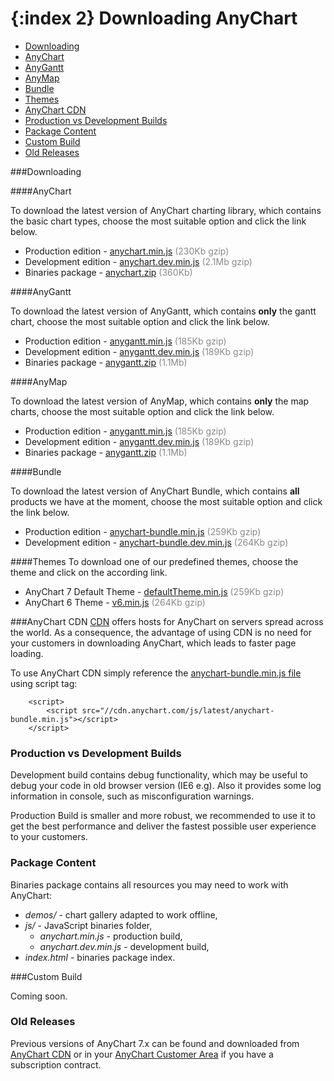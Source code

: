 {:index 2}
Downloading AnyChart
======================

* [Downloading](#downloading)
 * [AnyChart](#anychart)
 * [AnyGantt](#anygantt)
 * [AnyMap](#anymap)
 * [Bundle](#bundle)
 * [Themes](#themes)
* [AnyChart CDN](#anychart_cdn)
* [Production vs Development Builds](#production_vs_development_builds)
* [Package Content](#package_content)
* [Custom Build](#custom_build)
* [Old Releases](#old_releases)

###Downloading

####AnyChart

To download the latest version of AnyChart charting library, which contains the basic chart types, choose the most suitable option and click the link below.
* Production edition - [anychart.min.js](//anychart.com/products/anychart/download/?file=anychart.min.js&version=latest) <span style="color:#898989;">(230Kb gzip)</span>
* Development edition - [anychart.dev.min.js](//anychart.com/products/anychart/download/?file=anychart.dev.min.js&version=latest) <span style="color:#898989;">(2.1Mb gzip)</span>  
* Binaries package - [anychart.zip](//anychart.com/products/anychart/download/latest/anychart.zip) <span style="color:#898989;">(360Kb)</span>  

####AnyGantt

To download the latest version of AnyGantt, which contains **only** the gantt chart, choose the most suitable option and click the link below.
* Production edition - [anygantt.min.js](//anychart.com/products/anygantt/download/?file=anygantt.min.js&version=latest) <span style="color:#898989;">(185Kb gzip)</span>
* Development edition - [anygantt.dev.min.js](//anychart.com/products/anygantt/download/?file=anygantt.dev.min.js&version=latest) <span style="color:#898989;">(189Kb gzip)</span>  
* Binaries package - [anygantt.zip](//anychart.com/products/anygantt/download/latest/anygantt.zip) <span style="color:#898989;">(1.1Mb)</span>  

####AnyMap

To download the latest version of AnyMap, which contains **only** the map charts, choose the most suitable option and click the link below.
* Production edition - [anygantt.min.js](//anychart.com/products/anymap/download/?file=anymap.min.js&version=latest) <span style="color:#898989;">(185Kb gzip)</span>
* Development edition - [anygantt.dev.min.js](//anychart.com/products/anymap/download/?file=anymap.dev.min.js&version=latest) <span style="color:#898989;">(189Kb gzip)</span>  
* Binaries package - [anygantt.zip](//anychart.com/products/anymap/download/latest/anymap.zip) <span style="color:#898989;">(1.1Mb)</span>

####Bundle

To download the latest version of AnyChart Bundle, which contains **all** products we have at the moment, choose the most suitable option and click the link below.
* Production edition - [anychart-bundle.min.js](//cdn.anychart.com/js/latest/anychart-bundle.min.js) <span style="color:#898989;">(259Kb gzip)</span>
* Development edition - [anychart-bundle.dev.min.js](//cdn.anychart.com/js/latest/anychart-bundle.dev.min.js) <span style="color:#898989;">(264Kb gzip)</span>  

####Themes
To download one of our predefined themes, choose the theme and click on the according link.
* AnyChart 7 Default Theme - [defaultTheme.min.js](//cdn.anychart.com/themes/latest/defaultTheme.min.js) <span style="color:#898989;">(259Kb gzip)</span>
* AnyChart 6 Theme - [v6.min.js](//cdn.anychart.com/themes/latest/v6.min.js) <span style="color:#898989;">(264Kb gzip)</span>

###AnyChart CDN
<a href="//en.wikipedia.org/wiki/Content\_delivery\_network" target="_blank">CDN</a> offers hosts for AnyChart on servers spread across the world. As a consequence, the advantage of using CDN is no need for your customers in downloading AnyChart, which leads to faster page loading.
  
 
To use AnyChart CDN simply reference the [anychart-bundle.min.js file](//cdn.anychart.com/js/latest/anychart-bundle.min.js) using script tag:
```
    <script>
        <script src="//cdn.anychart.com/js/latest/anychart-bundle.min.js"></script>
    </script>
```

### Production vs Development Builds

Development build contains debug functionality, which may be useful to debug your code in old browser version (IE6 e.g). Also it provides some log information in console, such as misconfiguration warnings. 

Production Build is smaller and more robust, we recommended to use it to get the best performance and deliver the fastest possible user experience to your customers.

### Package Content
Binaries package contains all resources you may need to work with AnyChart:  
* _demos/_ - chart gallery adapted to work offline,
* _js/_ - JavaScript binaries folder,
  * _anychart.min.js_ - production build,
  * _anychart.dev.min.js_ - development build,
* _index.html_ - binaries package index.
  

###Custom Build

Coming soon.
<!--
Using <a href="build.anychart.com">AnyChart Build Server</a>, you can create your custom build of AnyChart 7.x.<br>
Build Server provides a simple web interface where you can choose which charts types and features you want to include.<br>
You can read more about Build Server and custom builds in the <a href="./Environment/Build_Server">Build Server</a> documentation section.
-->

### Old Releases

Previous versions of AnyChart 7.x can be found and downloaded from <a href="//cdn.anychart.com/" target="_blank">AnyChart CDN</a> or in your [AnyChart Customer Area](//anychart.com/customer_area/) if you have a subscription contract.




